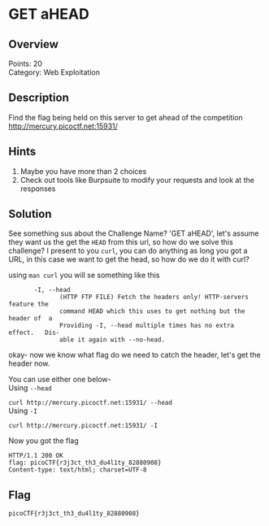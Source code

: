 # GET aHEAD
## Overview
Points: 20  
Category: Web Exploitation

## Description
Find the flag being held on this server to get ahead of the competition http://mercury.picoctf.net:15931/

## Hints

1. Maybe you have more than 2 choices
2. Check out tools like Burpsuite to modify your requests and look at the responses

## Solution

See something sus about the Challenge Name? 'GET aHEAD', let's assume they want us the get the `HEAD` from this url, so how do we solve this challenge? I present to you `curl`, you can do anything as long you got a URL, in this case we want to get the head, so how do we do it with curl?

using `man curl` you will se something like this 

```
       -I, --head
              (HTTP FTP FILE) Fetch the headers only! HTTP-servers feature the
              command HEAD which this uses to get nothing but the header of  a
              Providing -I, --head multiple times has no extra  effect.   Dis‐
              able it again with --no-head.
```

okay- now we know what flag do we need to catch the header, let's get the header now.

You can use either one below-  
Using `--head`

```curl http://mercury.picoctf.net:15931/ --head```  
Using `-I`

```curl http://mercury.picoctf.net:15931/ -I```  

Now you got the flag

```
HTTP/1.1 200 OK
flag: picoCTF{r3j3ct_th3_du4l1ty_82880908}
Content-type: text/html; charset=UTF-8
```

## Flag
                                          
```picoCTF{r3j3ct_th3_du4l1ty_82880908}```